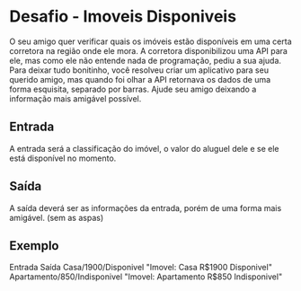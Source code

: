 # Desafio - Imoveis Disponiveis

O seu amigo quer verificar quais os imóveis estão disponíveis em uma certa corretora na região onde ele mora. A corretora disponibilizou uma API para ele, mas como ele não entende nada de programação, pediu a sua ajuda. Para deixar tudo bonitinho, você resolveu criar um aplicativo para seu querido amigo, mas quando foi olhar a API retornava os dados de uma forma esquisita, separado por barras. Ajude seu amigo deixando a informação mais amigável possível.

## Entrada
A entrada será a classificação do imóvel, o valor do aluguel dele e se ele está disponível no momento.

## Saída
A saída deverá ser as informações da entrada, porém de uma forma mais amigável. (sem as aspas)

## Exemplo
Entrada    Saída
  Casa/1900/Disponivel     "Imovel: Casa R$1900 Disponivel" 
  Apartamento/850/Indisponivel      "Imovel: Apartamento R$850 Indisponivel"
